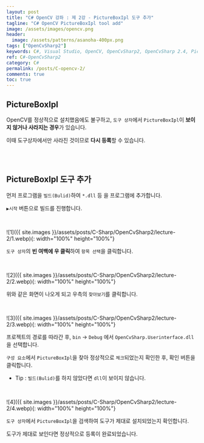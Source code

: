 ```yaml
---
layout: post
title: "C# OpenCV 강좌 : 제 2강 - PictureBoxIpl 도구 추가"
tagline: "C# OpenCV PictureBoxIpl tool add"
image: /assets/images/opencv.png
header:
  image: /assets/patterns/asanoha-400px.png
tags: ["OpenCvSharp2"]
keywords: C#, Visual Studio, OpenCV, OpenCvSharp2, OpenCvSharp 2.4, PictureBoxIpl
ref: C#-OpenCvSharp2
category: C#
permalink: /posts/C-opencv-2/
comments: true
toc: true
---
```


## PictureBoxIpl

OpenCV를 정상적으로 설치했음에도 불구하고, `도구 상자`에서 `PictureBoxIpl`이 **보이지 않거나 사라지는 경우**가 있습니다.

이때 도구상자에서만 사라진 것이므로 **다시 등록**할 수 있습니다.

<br>
<br>

## PictureBoxIpl 도구 추가

먼저 프로그램을 `빌드(Bulid)`하여 `*.dll` 등 을 프로그램에 추가합니다.

`▶시작` 버튼으로 빌드를 진행합니다.

<br>

![1]({{ site.images }}/assets/posts/C-Sharp/OpenCvSharp2/lecture-2/1.webp){: width="100%" height="100%"}

`도구 상자`의 **빈 여백에 우 클릭**하여 `항목 선택`을 클릭합니다.

<br>

![2]({{ site.images }}/assets/posts/C-Sharp/OpenCvSharp2/lecture-2/2.webp){: width="100%" height="100%"}

위와 같은 화면이 나오게 되고 우측의 `찾아보기`를 클릭합니다.

<br>

![3]({{ site.images }}/assets/posts/C-Sharp/OpenCvSharp2/lecture-2/3.webp){: width="100%" height="100%"}

프로젝트의 경로를 따라간 후, `bin` → `Debug` 에서 `OpenCvSharp.Userinterface.dll`을 선택합니다.

`구성 요소`에서 `PictureBoxIpl`을 찾아 정상적으로 `체크`되었는지 확인한 후, 확인 버튼을 클릭합니다.

- Tip : `빌드(Bulid)`를 하지 않았다면 `dll`이 보이지 않습니다.

<br>

![4]({{ site.images }}/assets/posts/C-Sharp/OpenCvSharp2/lecture-2/4.webp){: width="100%" height="100%"}

`도구 상자`에서 `PictureBoxIpl`을 검색하여 도구가 제대로 설치되었는지 확인합니다.

도구가 제대로 보인다면 정상적으로 등록이 완료되었습니다.
